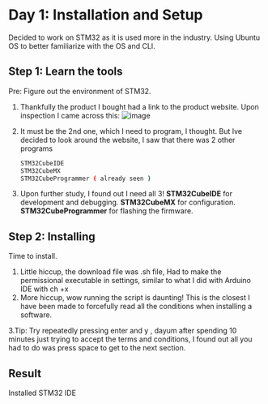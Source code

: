 # Day 1: Installation and Setup

Decided to work on STM32 as it is used more in the industry. Using Ubuntu OS to better familiarize with the OS and CLI.

## Step 1: Learn the tools
Pre: Figure out the environment of STM32. 

1. Thankfully the product I bought had a link to the product website. 
Upon inspection I came across this:
![image](https://github.com/jerrinmg/30day/assets/166682032/b3a94829-de5c-4f44-afb8-7e1270252bbe)

2. It must be the 2nd one, which I need to program, I thought. But Ive decided to look around the website, I saw that there was 2 other programs 
   ```bash
   STM32CubeIDE 
   STM32CubeMX
   STM32CubeProgrammer ( already seen )

   ```
3. Upon further study, I found out I need all 3!
**STM32CubeIDE** for development and debugging.
**STM32CubeMX** for configuration.
**STM32CubeProgrammer** for flashing the firmware.



## Step 2: Installing


Time to install. 

1. Little hiccup, the download file was .sh file, Had to make the permissional executable in settings, similar to what I did with Arduino IDE with ch +x
2. More hiccup, wow running the script is daunting! This is the closest I have been made to forcefully read all the conditions when installing a software.


3.Tip: Try repeatedly pressing enter and y , dayum after spending 10 minutes just trying to accept the terms and conditions, I found out all you had to do was press space to get to the next section. 

## Result 
Installed STM32 IDE 

